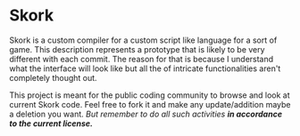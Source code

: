# Skork
Skork is a custom compiler for a custom script like language for a sort of game.
This description represents a prototype that is likely to be very different with 
each commit. The reason for that is because I understand what the interface will
look like but all the of intricate functionalities aren't completely thought out.

This project is meant for the public coding community to browse and look at
current Skork code. Feel free to fork it and make any update/addition maybe
a deletion you want. *But remember to do all such activities **in accordance
to the current license.***
